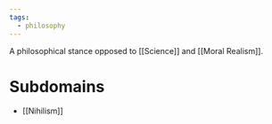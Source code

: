 ```yaml
---
tags:
  - philosophy
---
```

A philosophical stance opposed to [[Science]] and [[Moral Realism]].
# Subdomains
- [[Nihilism]]